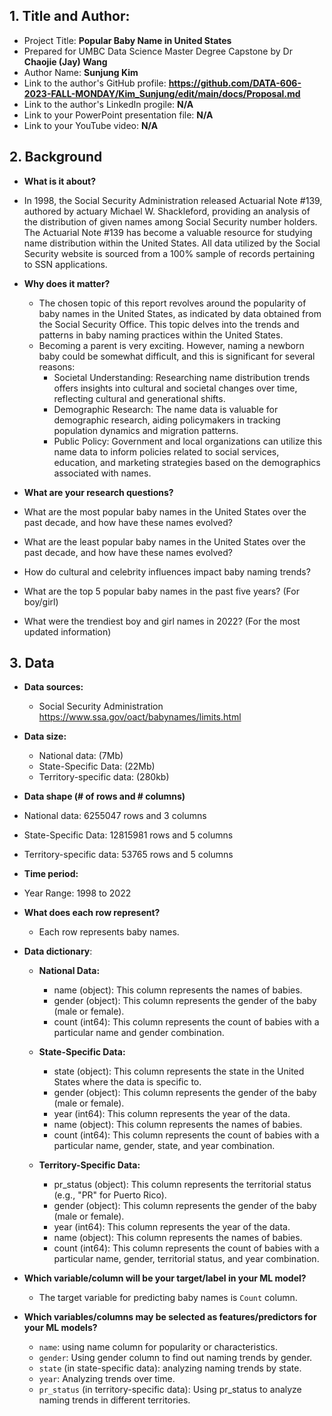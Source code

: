## 1. Title and Author: 

- Project Title: **Popular Baby Name in United States**
-	Prepared for UMBC Data Science Master Degree Capstone by Dr **Chaojie (Jay) Wang**
-	Author Name: **Sunjung Kim**
-	Link to the author's GitHub profile: **https://github.com/DATA-606-2023-FALL-MONDAY/Kim_Sunjung/edit/main/docs/Proposal.md**
-	Link to the author's LinkedIn progile: **N/A**
-	Link to your PowerPoint presentation file: **N/A**
- Link to your YouTube video: **N/A**
  
## 2. Background

-	**What is it about?**
  - In 1998, the Social Security Administration released Actuarial Note #139, authored by actuary Michael W. Shackleford, providing an analysis of the distribution of given names among Social Security number holders. The Actuarial Note #139 has become a valuable resource for studying name distribution within the United States. All data utilized by the Social Security website is sourced from a 100% sample of records pertaining to SSN applications.
 	
- **Why does it matter?**
  - The chosen topic of this report revolves around the popularity of baby names in the United States, as indicated by data obtained from the Social Security Office. This topic delves into the trends and patterns in baby naming practices within the United States.  
  - Becoming a parent is very exciting. However, naming a newborn baby could be somewhat difficult, and this is significant for several reasons: 
    - Societal Understanding: Researching name distribution trends offers insights into     cultural and societal changes over time, reflecting cultural and generational shifts. 
    - Demographic Research: The name data is valuable for demographic research, aiding policymakers in tracking population dynamics and migration patterns. 
    -  Public Policy: Government and local organizations can utilize this name data to inform policies related to social services, education, and marketing strategies based on the demographics associated with names.

-	**What are your research questions?**
  -	What are the most popular baby names in the United States over the past decade, and how have these names evolved?
  -	What are the least popular baby names in the United States over the past decade, and how have these names evolved?
  -	How do cultural and celebrity influences impact baby naming trends?
  - What are the top 5 popular baby names in the past five years? (For boy/girl)
  - What were the trendiest boy and girl names in 2022? (For the most updated information)

## 3. Data

- **Data sources:**
  - Social Security Administration https://www.ssa.gov/oact/babynames/limits.html
- **Data size:**
  - National data: (7Mb)
  - State-Specific Data: (22Mb)
  -	Territory-specific data: (280kb)
-	**Data shape (# of rows and # columns)**
  -	National data: 6255047 rows and 3 columns
  -	State-Specific Data: 12815981 rows and 5 columns
  -	Territory-specific data: 53765 rows and 5 columns
-	**Time period:**
  -	 Year Range: 1998 to 2022
- **What does each row represent?** 
  - Each row represents baby names.
  
- **Data dictionary**:
  - **National Data:**
    - name (object): This column represents the names of babies.
    - gender (object): This column represents the gender of the baby (male or female).
    - count (int64): This column represents the count of babies with a particular name and gender combination.

  -	**State-Specific Data:**
    -	state (object): This column represents the state in the United States where the data is specific to.
    -	gender (object): This column represents the gender of the baby (male or female).
    -	year (int64): This column represents the year of the data.
    -	name (object): This column represents the names of babies.
    -	count (int64): This column represents the count of babies with a particular name, gender, state, and year combination.

  - **Territory-Specific Data:**
    - pr_status (object): This column represents the territorial status (e.g., "PR" for Puerto Rico).
    -	gender (object): This column represents the gender of the baby (male or female).
    -	year (int64): This column represents the year of the data.
    -	name (object): This column represents the names of babies.
    -	count (int64): This column represents the count of babies with a particular name, gender, territorial status, and year combination.

- **Which variable/column will be your target/label in your ML model?**
  - The target variable for predicting baby names is `Count` column.

- **Which variables/columns may be selected as features/predictors for your ML models?**
  -	`name`: using name column for popularity or characteristics.
  -	`gender`: Using gender column to find out naming trends by gender.
  -	`state` (in state-specific data): analyzing naming trends by state.
  -	`year`: Analyzing trends over time.
  -	`pr_status` (in territory-specific data): Using pr_status to analyze naming trends in different territories.

